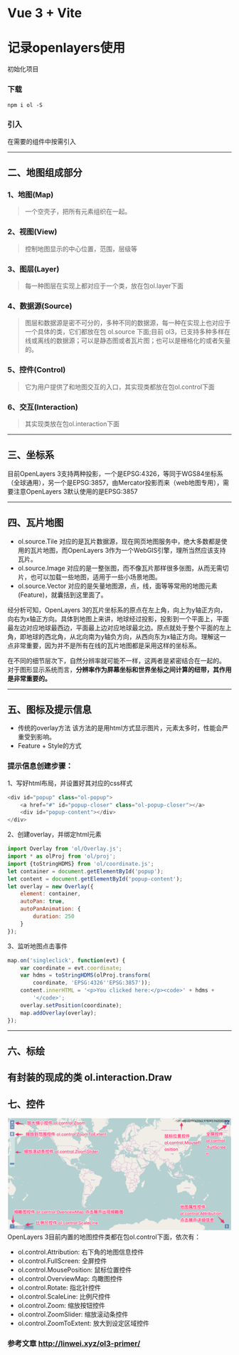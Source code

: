 # Vue 3 + Vite
# 记录openlayers使用
初始化项目
### 下载
```node 
npm i ol -S
```
### 引入
在需要的组件中按需引入   

---------------
## **二、地图组成部分**
### 1、地图(Map)
> 一个空壳子，把所有元素组织在一起。   

### 2、视图(View)
> 控制地图显示的中心位置，范围，层级等

### 3、图层(Layer)
> 每一种图层在实现上都对应于一个类，放在包ol.layer下面

### 4、数据源(Source)
> 图层和数据源是密不可分的，多种不同的数据源，每一种在实现上也对应于一个具体的类，它们都放在包 ol.source 下面;目前 ol3，已支持多种多样在线或离线的数据源；可以是静态图或者瓦片图；也可以是栅格化的或者矢量的。

### 5、控件(Control)
> 它为用户提供了和地图交互的入口，其实现类都放在包ol.control下面

### 6、交互(Interaction)
> 其实现类放在包ol.interaction下面

---------------
## **三、坐标系**
目前OpenLayers 3支持两种投影，一个是EPSG:4326，等同于WGS84坐标系（全球通用），另一个是EPSG:3857，由Mercator投影而来（web地图专用），需要注意OpenLayers 3默认使用的是EPSG:3857

---------------
## **四、瓦片地图**

- ol.source.Tile
  对应的是瓦片数据源，现在网页地图服务中，绝大多数都是使用的瓦片地图，而OpenLayers 3作为一个WebGIS引擎，理所当然应该支持瓦片。
- ol.source.Image
  对应的是一整张图，而不像瓦片那样很多张图，从而无需切片，也可以加载一些地图，适用于一些小场景地图。
- ol.source.Vector
  对应的是矢量地图源，点，线，面等等常用的地图元素(Feature)，就囊括到这里面了。

经分析可知，OpenLayers 3的瓦片坐标系的原点在左上角，向上为y轴正方向，向右为x轴正方向。具体到地图上来讲，地球经过投影，投影到一个平面上，平面最左边对应地球最西边，平面最上边对应地球最北边。原点就处于整个平面的左上角，即地球的西北角，从北向南为y轴负方向，从西向东为x轴正方向。理解这一点非常重要，因为并不是所有在线的瓦片地图都是采用这样的坐标系。

在不同的细节层次下，自然分辨率就可能不一样，这两者是紧密结合在一起的。 对于图形显示系统而言，**分辨率作为屏幕坐标和世界坐标之间计算的纽带，其作用是非常重要的。**

---------------
## **五、图标及提示信息**
- 传统的overlay方法
  该方法的是用html方式显示图片，元素太多时，性能会严重受到影响。
- Feature + Style的方式
  
### 提示信息创建步骤：   

1、写好html布局，并设置好其对应的css样式
```javascript
<div id="popup" class="ol-popup">
    <a href="#" id="popup-closer" class="ol-popup-closer"></a>
    <div id="popup-content"></div>
</div>
```
2、创建overlay，并绑定html元素
```javascript
import Overlay from 'ol/Overlay.js';
import * as olProj from 'ol/proj';
import {toStringHDMS} from 'ol/coordinate.js';
let container = document.getElementById('popup');
let content = document.getElementById('popup-content');
let overlay = new Overlay({
    element: container,
    autoPan: true,
    autoPanAnimation: {
        duration: 250
    }
});
```
3、监听地图点击事件
```javascript
map.on('singleclick', function(evt) {
    var coordinate = evt.coordinate;
    var hdms = toStringHDMS(olProj.transform(
        coordinate, 'EPSG:4326''EPSG:3857'));
    content.innerHTML = '<p>You clicked here:</p><code>' + hdms +
        '</code>';
    overlay.setPosition(coordinate);
    map.addOverlay(overlay);
});
```
---------------
## **六、标绘**
有封装的现成的类 ol.interaction.Draw
---------------
## **七、控件**
![avatar](./src/assets/控件.png)
OpenLayers 3目前内置的地图控件类都在包ol.control下面，依次有：
- ol.control.Attribution: 右下角的地图信息控件
- ol.control.FullScreen: 全屏控件
- ol.control.MousePosition: 鼠标位置控件
- ol.control.OverviewMap: 鸟瞰图控件
- ol.control.Rotate: 指北针控件
- ol.control.ScaleLine: 比例尺控件
- ol.control.Zoom: 缩放按钮控件
- ol.control.ZoomSlider: 缩放滚动条控件
- ol.control.ZoomToExtent: 放大到设定区域控件
### 参考文章 http://linwei.xyz/ol3-primer/